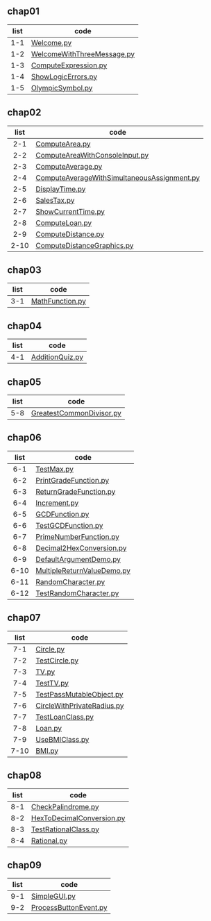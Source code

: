 
## chap01

| **list** | **code** |
| :------: | ---------|
| 1-1 | [Welcome.py](Welcome.py) |
| 1-2 | [WelcomeWithThreeMessage.py](WelcomeWithThreeMessage.py) |
| 1-3 | [ComputeExpression.py](ComputeExpression.py) |
| 1-4 | [ShowLogicErrors.py](ShowLogicErrors.py) |
| 1-5 | [OlympicSymbol.py](OlympicSymbol.py) |

## chap02

| **list** | **code** |
| :------: | ---------|
| 2-1 | [ComputeArea.py](ComputeArea.py) |
| 2-2 | [ComputeAreaWithConsoleInput.py](ComputeAreaWithConsoleInput.py) |
| 2-3 | [ComputeAverage.py](ComputeAverage.py) |
| 2-4 | [ComputeAverageWithSimultaneousAssignment.py](ComputeAverageWithSimultaneousAssignment.py) |
| 2-5 | [DisplayTime.py](DisplayTime.py) |
| 2-6 | [SalesTax.py](SalesTax.py) |
| 2-7 | [ShowCurrentTime.py](ShowCurrentTime.py) |
| 2-8 | [ComputeLoan.py](ComputeLoan.py) |
| 2-9 | [ComputeDistance.py](ComputeDistance.py) |
| 2-10 | [ComputeDistanceGraphics.py](ComputeDistanceGraphics.py) |

## chap03

| **list** | **code** |
| :------: | ---------|
| 3-1 | [MathFunction.py](mathFunction.py) |


## chap04

| **list** | **code** |
| :------: | ---------|
| 4-1 | [AdditionQuiz.py](AdditionQuiz.py) |

## chap05

| **list** | **code** |
| :------: | ---------|
| 5-8 | [GreatestCommonDivisor.py](GreatestCommonDivisor.py) |


## chap06

| **list** | **code** |
| :------: | ---------|
| 6-1 | [TestMax.py](TestMax.py) |
| 6-2 | [PrintGradeFunction.py](PrintGradeFunction.py) |
| 6-3 | [ReturnGradeFunction.py](ReturnGradeFunction.py) |
| 6-4 | [Increment.py](Increment.py) |
| 6-5 | [GCDFunction.py](GCDFunction.py) |
| 6-6 | [TestGCDFunction.py](TestGCDFunction.py) |
| 6-7 | [PrimeNumberFunction.py](PrimeNumberFunction.py) |
| 6-8 | [Decimal2HexConversion.py](Decimal2HexConversion.py) |
| 6-9 | [DefaultArgumentDemo.py](DefaultArgumentDemo.py) |
| 6-10 | [MultipleReturnValueDemo.py](MultipleReturnValueDemo.py) |
| 6-11 | [RandomCharacter.py](RandomCharacter.py) |
| 6-12 | [TestRandomCharacter.py](TestRandomCharacter.py) |

## chap07

| **list** | **code** |
| :------: | ---------|
| 7-1 | [Circle.py](Circle.py) |
| 7-2 | [TestCircle.py](TestCircle.py) |
| 7-3 | [TV.py](TV.py) |
| 7-4 | [TestTV.py](TestTV.py) |
| 7-5 | [TestPassMutableObject.py](TestPassMutableObject.py) |
| 7-6 | [CircleWithPrivateRadius.py](CircleWithPrivateRadius.py) |
| 7-7 | [TestLoanClass.py](TestLoanClass.py) |
| 7-8 | [Loan.py](Loan.py) |
| 7-9 | [UseBMIClass.py](UseBMIClass.py) |
| 7-10 | [BMI.py](BMI.py) |

## chap08

| **list** | **code** |
| :------: | ---------|
| 8-1 | [CheckPalindrome.py](CheckPalindrome.py) |
| 8-2 | [HexToDecimalConversion.py](HexToDecimalConversion.py) |
| 8-3 | [TestRationalClass.py](TestRationalClass.py) |
| 8-4 | [Rational.py](Rational.py) |

## chap09

| **list** | **code** |
| :------: | ---------|
| 9-1 | [SimpleGUI.py](SimpleGUI.py) |
| 9-2 | [ProcessButtonEvent.py](ProcessButtonEvent.py) |



